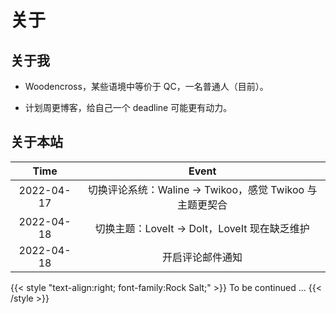 # 关于


## 关于我

- Woodencross，某些语境中等价于 QC，一名普通人（目前）。

- 计划周更博客，给自己一个 deadline 可能更有动力。

## 关于本站

| Time | Event |
|:---:|:---:|
| 2022-04-17 | 切换评论系统：Waline $\to$ Twikoo，感觉 Twikoo 与主题更契合 |
| 2022-04-18 | 切换主题：LoveIt $\to$ DoIt，LoveIt 现在缺乏维护 |
| 2022-04-18 | 开启评论邮件通知 |

{{< style "text-align:right; font-family:Rock Salt;" >}}
To be continued ...
{{< /style >}}

